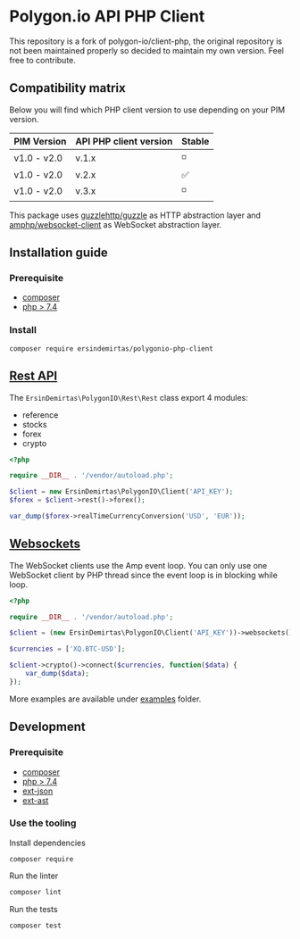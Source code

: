 # Polygon.io API PHP Client 
This repository is a fork of polygon-io/client-php, the original repository is not been maintained properly so decided to maintain my own version. Feel free to contribute. 

## Compatibility matrix
Below you will find which PHP client version to use depending on your PIM version.

PIM Version | API PHP client version|Stable
--- | --- | ---
v1.0 - v2.0 | v.1.x | :white_medium_small_square:
v1.0 - v2.0 | v.2.x | :white_check_mark:
v1.0 - v2.0 | v.3.x | :white_medium_small_square:

This package uses [guzzlehttp/guzzle](https://github.com/guzzle/guzzle) as HTTP abstraction layer and [amphp/websocket-client](https://github.com/amphp/websocket-client) as WebSocket abstraction layer. 

## Installation guide

### Prerequisite

- [composer](https://getcomposer.org/)
- [php > 7.4](https://www.php.net/)

### Install

``` 
composer require ersindemirtas/polygonio-php-client
```

## [Rest API](https://polygon.io/docs/#getting-started)

The `ErsinDemirtas\PolygonIO\Rest\Rest` class export 4 modules:

- reference
- stocks
- forex
- crypto

```php
<?php

require __DIR__ . '/vendor/autoload.php';

$client = new ErsinDemirtas\PolygonIO\Client('API_KEY');
$forex = $client->rest()->forex();

var_dump($forex->realTimeCurrencyConversion('USD', 'EUR'));
```

## [Websockets](https://polygon.io/sockets)

The WebSocket clients use the Amp event loop. You can only use one WebSocket client by PHP thread since the event loop is in blocking while loop.

```php
<?php

require __DIR__ . '/vendor/autoload.php';

$client = (new ErsinDemirtas\PolygonIO\Client('API_KEY'))->websockets();

$currencies = ['XQ.BTC-USD'];

$client->crypto()->connect($currencies, function($data) {
    var_dump($data);
});

```

More examples are available under [examples](examples) folder.

## Development

### Prerequisite

- [composer](https://getcomposer.org/)
- [php > 7.4](https://www.php.net/)
- [ext-json](https://www.php.net/manual/en/json.installation.php)
- [ext-ast](https://github.com/nikic/php-ast#installation)

### Use the tooling

Install dependencies
```
composer require
```

Run the linter
```bash
composer lint
```

Run the tests
```
composer test
```
